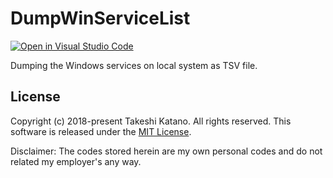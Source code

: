 # DumpWinServiceList

[![Open in Visual Studio Code](https://open.vscode.dev/badges/open-in-vscode.svg)](https://open.vscode.dev/tksh164/DumpWinServiceList)

Dumping the Windows services on local system as TSV file.

## License

Copyright (c) 2018-present Takeshi Katano. All rights reserved. This software is released under the [MIT License](https://github.com/tksh164/DumpWinServiceList/blob/master/LICENSE).

Disclaimer: The codes stored herein are my own personal codes and do not related my employer's any way.
